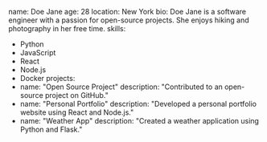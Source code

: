 name: Doe Jane
age: 28
location: New York
bio: Doe Jane is a software engineer with a passion for open-source projects. She enjoys hiking and photography in her free time.
skills:
  - Python
  - JavaScript
  - React
  - Node.js
  - Docker
projects:
  - name: "Open Source Project"
    description: "Contributed to an open-source project on GitHub."
  - name: "Personal Portfolio"
    description: "Developed a personal portfolio website using React and Node.js."
  - name: "Weather App"
    description: "Created a weather application using Python and Flask."